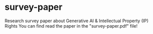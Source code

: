 # survey-paper
Research survey paper about Generative AI &amp; Intellectual Property (IP) Rights
You can find read the paper in the "survey-paper.pdf" file!
